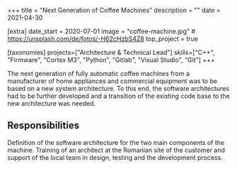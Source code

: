 +++
title = "Next Generation of Coffee Machines"
description = ""
date = 2021-04-30

[extra]
date_start = 2020-07-01
image = "coffee-machine.jpg" # https://unsplash.com/de/fotos/-H62cHzbS4Z8
top_project = true

[taxonomies]
projects=["Architecture & Technical Lead"]
skills=["C++", "Firmware", "Cortex M3", "Python", "Gitlab", "Visual Studio", "Git"]
+++

The next generation of fully automatic coffee machines from a manufacturer of home appliances and commercial equipment was to be based on a new system architecture. To this end, the software architectures had to be further developed and a transition of the existing code base to the new architecture was needed.

## Responsibilities

Definition of the software architecture for the two
main components of the machine. Training of an architect at the Romanian site of the customer and support of the local team in design, testing and the development process.
